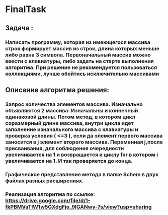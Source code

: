# FinalTask
## Задача : 
### Написать программу, которая из имеющегося массива строк формирует массив из строк, длина которых меньше либо равна 3 символа. Первоначальный массив можно ввести с клавиатуры, либо задать на старте выполнения алгоритма. При решение не рекомендуется пользоваться коллекциями, лучше обойтись исключительно массивами
## Описание алгоритма решения:
### Запрос количества элементов массива. Изначально объявляются 2 массива: Изначальны и коннечный одинаковой длины. Потом метод, в котором цикл соразмерный длине массива, внутри цикла идет заполнение изначального массива с клавиатуры и проверка условия ( <=3 ), если да элемент первого массива заносится в j элемент второго массива. Переменная j,после присваивания, для соблюдения очередности увеличивается на 1 и возвращается к циклу for в котором i увеличивается на 1. И так проверяется до конца.

### Графическое представление метода в папке Schem в двух файлах разных расширениях.
### Реализация алгоритма по ссылке: https://drive.google.com/file/d/1-fkPBMVaTlW1w5GXdgFjo_9IGANwy-7s/view?usp=sharing
